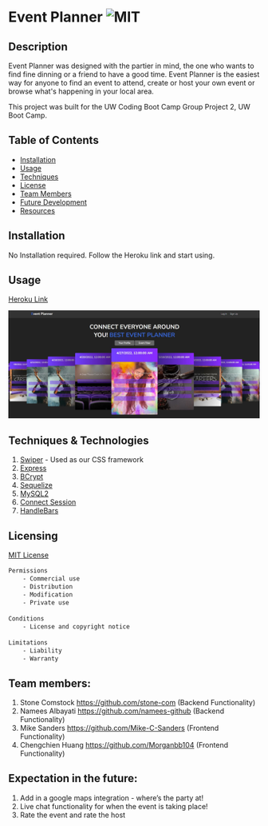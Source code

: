 # Event Planner ![MIT](https://img.shields.io/badge/license-MIT-brightgreen)

## Description 

Event Planner was designed with the partier in mind, the one who wants to find fine dinning or a friend to have a good time. Event Planner is the easiest way for anyone to find an event to attend, create or host your own event or browse what's happening in your local area.

This project was built for the UW Coding Boot Camp Group Project 2, UW Boot Camp. 

## Table of Contents
    
- [Installation](#installation)
- [Usage](#Usage)
- [Techniques](#Techniques)
- [License](#Licensing)
- [Team Members](#teammembers)
- [Future Development](#future)
- [Resources](#resources)

## Installation

No Installation required. Follow the Heroku link and start using.

## Usage

[Heroku Link](https://obscure-chamber-98928.herokuapp.com/)

![Homescreen](./public/images/Capture.JPG)
 
## Techniques & Technologies

1. [Swiper](https://swiperjs.com/get-started) - Used as our CSS framework
2. [Express](https://www.npmjs.com/package/express)
3. [BCrypt](https://www.npmjs.com/package/bcrypt)
4. [Sequelize](https://www.npmjs.com/package/sequelize)
5. [MySQL2](https://www.npmjs.com/package/mysql2)
6. [Connect Session](https://www.npmjs.com/package/connect-session-sequelize)
7. [HandleBars](https://www.npmjs.com/package/express-handlebars)

## Licensing

[MIT License](https://github.com/git/git-scm.com/blob/main/MIT-LICENSE.txt)

    Permissions
        - Commercial use
        - Distribution
        - Modification
        - Private use

    Conditions
        - License and copyright notice

    Limitations
        - Liability
        - Warranty

## Team members:

1. Stone Comstock https://github.com/stone-com (Backend Functionality)
2. Namees Albayati https://github.com/namees-github (Backend Functionality)
3. Mike Sanders https://github.com/Mike-C-Sanders (Frontend Functionality)
4. Chengchien Huang https://github.com/Morganbb104 (Frontend Functionality)

## Expectation in the future:

1. Add in a google maps integration - where’s the party at!
2. Live chat functionality for when the event is taking place! 
3. Rate the event and rate the host

